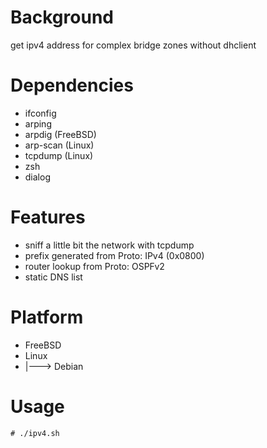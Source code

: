 
Background
==========
get ipv4 address for complex bridge zones without dhclient

Dependencies
============
* ifconfig
* arping
* arpdig     (FreeBSD)
* arp-scan   (Linux)
* tcpdump    (Linux)
* zsh
* dialog

Features
========
* sniff a little bit the network with tcpdump
* prefix generated from Proto: IPv4 (0x0800)
* router lookup from Proto: OSPFv2
* static DNS list

Platform
========
* FreeBSD
* Linux
* |---> Debian

Usage
=====
    # ./ipv4.sh

